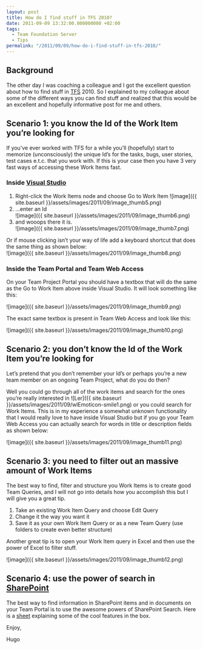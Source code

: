 ```yaml
---
layout: post
title: How do I find stuff in TFS 2010?
date: 2011-09-09 13:32:00.000000000 +02:00
tags:
  - Team Foundation Server
  - Tips
permalink: "/2011/09/09/how-do-i-find-stuff-in-tfs-2010/"
---
```


## Background

The other day I was coaching a colleague and I got the excellent question about how to find stuff in [TFS](http://msdn.microsoft.com/en-us/vstudio/ff637362) 2010. So I explained to my colleague about some of the different ways you can find stuff and realized that this would be an excellent and hopefully informative post for me and others.

## Scenario 1: you know the Id of the Work Item you’re looking for

If you’ve ever worked with TFS for a while you’ll (hopefully) start to memorize (unconsciously) the unique Id’s for the tasks, bugs, user stories, test cases e.t.c. that you work with. If this is your case then you have 3 very fast ways of accessing these Work Items fast.

### Inside [Visual Studio](http://www.microsoft.com/visualstudio/en-us "Visual Studio")

1. Right-click the Work Items node and choose Go to Work Item ![image]({{ site.baseurl }}/assets/images/2011/09/image_thumb5.png)
2. …enter an Id  
   ![image]({{ site.baseurl }}/assets/images/2011/09/image_thumb6.png)
3. and wooops there it is.  
   ![image]({{ site.baseurl }}/assets/images/2011/09/image_thumb7.png)

Or if mouse clicking isn’t your way of life add a keyboard shortcut that does the same thing as shown below:  
![image]({{ site.baseurl }}/assets/images/2011/09/image_thumb8.png)

### Inside the Team Portal and Team Web Access

On your Team Project Portal you should have a textbox that will do the same as the Go to Work Item above inside Visual Studio. It will look something like this:

![image]({{ site.baseurl }}/assets/images/2011/09/image_thumb9.png)

The exact same textbox is present in Team Web Access and look like this:

![image]({{ site.baseurl }}/assets/images/2011/09/image_thumb10.png)

## Scenario 2: you don’t know the Id of the Work Item you’re looking for

Let’s pretend that you don’t remember your Id’s or perhaps you’re a new team member on an ongoing Team Project, what do you do then?

Well you could go through all of the work items and search for the ones you’re really interested in ![Ler]({{ site.baseurl }}/assets/images/2011/09/wlEmoticon-smile1.png) or you could search for Work Items. This is in my experience a somewhat unknown functionality that I would really love to have inside Visual Studio but if you go your Team Web Access you can actually search for words in title or description fields as shown below:

![image]({{ site.baseurl }}/assets/images/2011/09/image_thumb11.png)

## Scenario 3: you need to filter out an massive amount of Work Items

The best way to find, filter and structure you Work Items is to create good Team Queries, and I will not go into details how you accomplish this but I will give you a great tip.

1. Take an existing Work Item Query and choose Edit Query
2. Change it the way you want it
3. Save it as your own Work Item Query or as a new Team Query (use folders to create even better structure)

Another great tip is to open your Work Item query in Excel and then use the power of Excel to filter stuff.

![image]({{ site.baseurl }}/assets/images/2011/09/image_thumb12.png)

## Scenario 4: use the power of search in [SharePoint](http://sharepoint.microsoft.com/en-us/Pages/default.aspx)

The best way to find information in SharePoint items and in documents on your Team Portal is to use the awesome powers of SharePoint Search. Here is a [sheet](http://download.microsoft.com/download/6/6/B/66B69E5C-0010-4D8E-8DB9-C7120E818654/SharePoint%202010%20Search%20Datasheet.pdf) explaining some of the cool features in the box.

Enjoy,

Hugo
